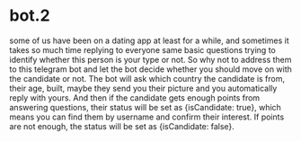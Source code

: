 # bot.2
some of us have been on a dating app at least for a while, and sometimes it takes so much time replying to everyone same basic questions trying to identify whether this person is your type or not. So why not to address them to this telegram bot and let the bot decide whether you should move on with the candidate or not.
The bot will ask which country the candidate is from, their age, built, maybe they send you their picture and you automatically reply with yours. And then if the candidate gets enough points from answering questions, their status will be set as {isCandidate: true}, which means you can find them by username and confirm their interest. If points are not enough, the status will be set as {isCandidate: false}. 
